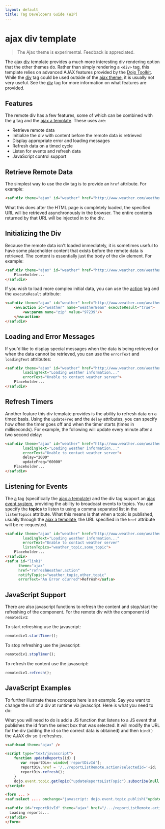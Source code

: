 ```yaml
---
layout: default
title: Tag Developers Guide (WIP)
---
```


# ajax div template

> The Ajax theme is experimental. Feedback is appreciated.

The ajax [div](dojo-div-tag.html) template provides a much more interesting div rendering option that the other themes 
do. Rather than simply rendering a `<div>` tag, this template relies on advanced AJAX features provided 
by the [Dojo Toolkit](http://dojotoolkit.org). While the [div](dojo-div-tag.html) tag could be used outside 
of the [ajax theme](), it is usually not very useful. See the [div](dojo-div-tag.html) tag for more information on what 
features are provided.

## Features

The remote div has a few features, some of which can be combined with the [a](dojo-a-tag.html) tag and 
the [ajax a template](ajax-a-template.html). These uses are:

- Retrieve remote data
- Initialize the div with content before the remote data is retrieved
- Display appropriate error and loading messages
- Refresh data on a timed cycle
- Listen for events and refresh data
- JavaScript control support

## Retrieve Remote Data

The simplest way to use the div tag is to provide an `href` attribute. For example:

```html
<saf:div theme="ajax" id="weather" href="http://www.weather.com/weather?zip=97239"/>
```

What this does after the HTML page is completely loaded, the specified URL will be retrieved asynchronously
in the browser. The entire contents returned by that URL will be injected in to the div.

## Initializing the Div

Because the remote data isn't loaded immediately, it is sometimes useful to have some placeholder content that exists 
before the remote data is retrieved. The content is essentially just the body of the div element. For example:

```html
<saf:div theme="ajax" id="weather" href="http://www.weather.com/weather?zip=97239">
    Placeholder...
</saf:div>
```

If you wish to load more complex initial data, you can use the [action](action-tag.html) tag and the `executeResult` 
attribute:

```html
<saf:div theme="ajax" id="weather" href="http://www.weather.com/weather?zip=97239">
    <ww:action id="weather" name="weatherBean" executeResult="true">
        <ww:param name="zip" value="97239"/>
    </ww:action>
</saf:div>
```

## Loading and Error Messages

If you'd like to display special messages when the data is being retrieved or when the data cannot be retrieved, you can 
use the `errorText` and `loadingText` attributes:

```html
<saf:div theme="ajax" id="weather" href="http://www.weather.com/weather?zip=97239"
        loadingText="Loading weather information..."
        errorText="Unable to contact weather server">
    Placeholder...
</saf:div>
```

## Refresh Timers

Another feature this div template provides is the ability to refresh data on a timed basis. Using the `updateFreq` 
and the `delay` attributes, you can specify how often the timer goes off and when the timer starts (times in milliseconds). 
For example, the following will update every minute after a two second delay:

```html
<saf:div theme="ajax" id="weather" href="http://www.weather.com/weather?zip=97239"
        loadingText="Loading weather information..."
        errorText="Unable to contact weather server">
        delay="2000"
        updateFreq="60000"
    Placeholder...
</saf:div>
```

## Listening for Events

The [a](dojo-a-tag.html) tag (specifically the [ajax a template](ajax-a-template.html)) and the div tag support 
an [ajax event system](ajax-event-system.html), providing the ability to broadcast events to topics. You can specify 
the **topics** to listen to using a comma separated list in the `listenTopics` attribute. What this means is that when 
a topic is published, usually through the [ajax a template](ajax-a-template.html), the URL specified in the `href` 
attribute will be re-requested.

```html
<saf:div theme="ajax" id="weather" href="http://www.weather.com/weather?zip=97239"
        loadingText="Loading weather information..."
        errorText="Unable to contact weather server"
        listenTopics="weather_topic,some_topic">
    Placeholder...
</saf:div>
<saf:a id="link1"
      theme="ajax"
      href="refreshWeather.action"
      notifyTopics="weather_topic,other_topic"
      errorText="An Error ocurred">Refresh</saf:a>
```

## JavaScript Support

There are also javascript functions to refresh the content and stop/start the refreshing of the component. 
For the remote div with the component id `remotediv1`:

To start refreshing use the javascript:

```javascript
remotediv1.startTimer();
```
To stop refreshing use the javascript:

```javascript
remotediv1.stopTimer();
```
To refresh the content use the javascript:

```javascript
remotediv1.refresh();
```

## JavaScript Examples

To further illustrate these concepts here is an example. Say you want to change the url of a div at runtime via javascript. 
Here is what you need to do:

What you will need to do is add a JS function that listens to a JS event that publishes the id from the select box that 
was selected.  It will modify the URL for the div (adding the id so the correct data is obtained) and then `bind()` 
the AJAX div so it refreshes.

```html
<saf:head theme="ajax" />

<script type="text/javascript">
    function updateReports(id) {
       var reportDiv= window['reportDivId'];
       reportDiv.href = '/../reportListRemote.action?selectedId='+id;
       reportDiv.refresh();
    }
    dojo.event.topic.getTopic("updateReportsListTopic").subscribe(null, "updateReports");
</script>

<form ... >
<saf:select .... onchange="javascript: dojo.event.topic.publish("updateReportsListTopic", this.value); " />

<saf:div id="reportDivId" theme="ajax" href="/.../reportListRemote.action" >
  Loading reports...
</saf:div>
</form>
```
